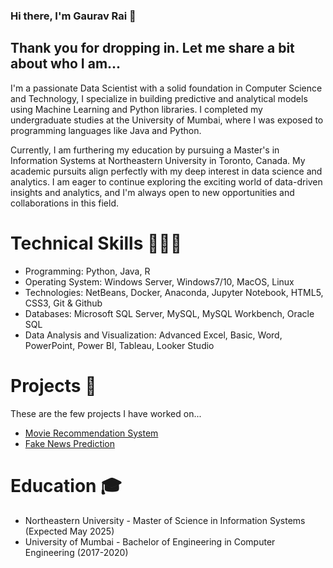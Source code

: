 ### Hi there, I'm Gaurav Rai 👋

## Thank you for dropping in. Let me share a bit about who I am...

I'm a passionate Data Scientist with a solid foundation in Computer Science and Technology, I specialize in building predictive and analytical models using Machine Learning and Python libraries. I completed my undergraduate studies at the University of Mumbai, where I was exposed to programming languages like Java and Python. 

Currently, I am furthering my education by pursuing a Master's in Information Systems at Northeastern University in Toronto, Canada. My academic pursuits align perfectly with my deep interest in data science and analytics. I am eager to continue exploring the exciting world of data-driven insights and analytics, and I'm always open to new opportunities and collaborations in this field.

# Technical Skills 🧑🏻‍💻

- Programming: Python, Java, R
- Operating System: Windows Server, Windows7/10, MacOS, Linux
- Technologies: NetBeans, Docker, Anaconda, Jupyter Notebook, HTML5, CSS3, Git & Github
- Databases: Microsoft SQL Server, MySQL, MySQL Workbench, Oracle SQL
- Data Analysis and Visualization: Advanced Excel, Basic, Word, PowerPoint, Power BI, Tableau, Looker Studio

# Projects 🚀
These are the few projects I have worked on...
- [Movie Recommendation System ](https://github.com/raiigauravv/Movie-Recommendation-System)
- [Fake News Prediction](https://github.com/raiigauravv/Fake-News-Prediction)

# Education 🎓
- Northeastern University - Master of Science in Information Systems (Expected May 2025)
- University of Mumbai - Bachelor of Engineering in Computer Engineering (2017-2020)

<!--
**raiigauravv/raiigauravv** is a ✨ _special_ ✨ repository because its `README.md` (this file) appears on your GitHub profile.

Here are some ideas to get you started:

- 🔭 I’m currently working on ...
- 🌱 I’m currently learning ...
- 👯 I’m looking to collaborate on ...
- 🤔 I’m looking for help with ...
- 💬 Ask me about ...
- 📫 How to reach me: ...
- 😄 Pronouns: ...
- ⚡ Fun fact: ...
-->
